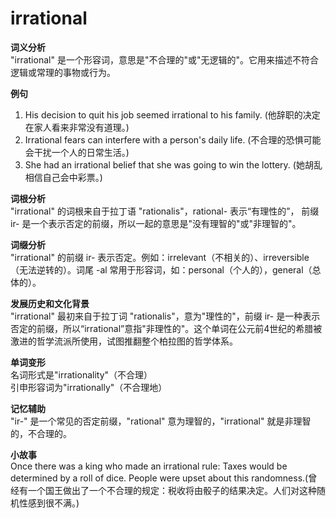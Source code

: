 # irrational

**词义分析**  
"irrational" 是一个形容词，意思是"不合理的"或"无逻辑的"。它用来描述不符合逻辑或常理的事物或行为。

  

**例句**

  

1.  His decision to quit his job seemed irrational to his family. (他辞职的决定在家人看来非常没有道理。)
2.  Irrational fears can interfere with a person's daily life. (不合理的恐惧可能会干扰一个人的日常生活。)
3.  She had an irrational belief that she was going to win the lottery. (她胡乱相信自己会中彩票。)

  

**词根分析**  
"irrational" 的词根来自于拉丁语 "rationalis"，rational- 表示“有理性的”， 前缀 ir- 是一个表示否定的前缀，所以一起的意思是"没有理智的"或"非理智的"。

  

**词缀分析**  
"irrational" 的前缀 ir- 表示否定。例如：irrelevant（不相关的）、irreversible（无法逆转的）。词尾 -al 常用于形容词，如：personal（个人的），general（总体的）。

  

**发展历史和文化背景**  
"irrational" 最初来自于拉丁词 "rationalis"，意为"理性的"，前缀 ir- 是一种表示否定的前缀，所以“irrational”意指"非理性的"。这个单词在公元前4世纪的希腊被激进的哲学流派所使用，试图推翻整个柏拉图的哲学体系。

  

**单词变形**  
名词形式是"irrationality"（不合理）  
引申形容词为"irrationally"（不合理地）

  

**记忆辅助**  
"ir-" 是一个常见的否定前缀，"rational" 意为理智的，"irrational" 就是非理智的，不合理的。

  

**小故事**  
Once there was a king who made an irrational rule: Taxes would be determined by a roll of dice. People were upset about this randomness.(曾经有一个国王做出了一个不合理的规定：税收将由骰子的结果决定。人们对这种随机性感到很不满。)
